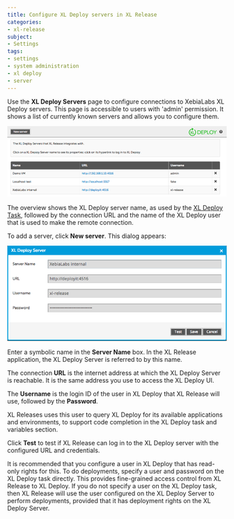 ```yaml
---
title: Configure XL Deploy servers in XL Release
categories:
- xl-release
subject:
- Settings
tags:
- settings
- system administration
- xl deploy
- server
---
```


Use the **XL Deploy Servers** page to configure connections to XebiaLabs XL Deploy servers. This page is accessible to users with 'admin' permission. It shows a list of currently known servers and allows you to configure them.

![XL Deploy Servers](../images/deployit-servers.png)

The overview shows the XL Deploy server name, as used by the [XL Deploy Task](/xl-release/how-to/create-an-xl-deploy-task.html), followed by the connection URL and the name of the XL Deploy user that is used to make the remote connection.

To add a server, click **New server**. This dialog appears:

![XL Deploy Server Details](../images/deployit-server-details.png)

Enter a symbolic name in the **Server Name** box. In the XL Release application, the XL Deploy Server is referred to by this name.

The connection **URL** is the internet address at which the XL Deploy Server is reachable. It is the same address you use to access the XL Deploy UI.

The **Username** is the login ID of the user in XL Deploy that XL Release will use, followed by the **Password**.

XL Releases uses this user to query XL Deploy for its available applications and environments, to support code completion in the XL Deploy task and variables section.

Click **Test** to test if XL Release can log in to the XL Deploy server with the configured URL and credentials.

It is recommended that you configure a user in XL Deploy that has read-only rights for this. To do deployments, specify a user and password on the XL Deploy task directly. This provides fine-grained access control from XL Release to XL Deploy. If you do not specify a user on the XL Deploy task, then XL Release will use the user configured on the XL Deploy Server to perform deployments, provided that it has deployment rights on the XL Deploy Server.
